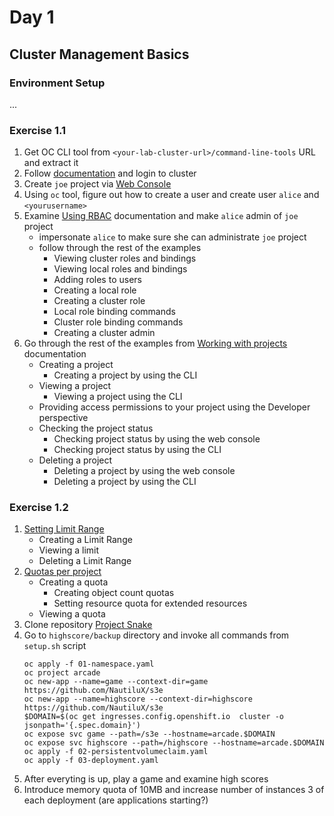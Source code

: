 # Day 1

## Cluster Management Basics

### Environment Setup

...

### Exercise 1.1

1. Get OC CLI tool from `<your-lab-cluster-url>/command-line-tools` URL and extract it
2. Follow [documentation](https://docs.openshift.com/container-platform/4.15/cli_reference/openshift_cli/getting-started-cli.html) and login to cluster
3. Create `joe` project via [Web Console](https://docs.openshift.com/container-platform/4.15/applications/projects/working-with-projects.html#creating-a-project-using-the-web-console_projects)
4. Using `oc` tool, figure out how to create a user and create user `alice` and `<yourusername>`
5. Examine [Using RBAC](https://docs.openshift.com/container-platform/4.15/authentication/using-rbac.html) documentation and make `alice` admin of `joe` project
   - impersonate `alice` to make sure she can administrate `joe` project
   - follow through the rest of the examples
     - Viewing cluster roles and bindings
     - Viewing local roles and bindings
     - Adding roles to users
     - Creating a local role
     - Creating a cluster role
     - Local role binding commands
     - Cluster role binding commands
     - Creating a cluster admin
6. Go through the rest of the examples from [Working with projects](https://docs.openshift.com/container-platform/4.15/applications/projects/working-with-projects.html) documentation
   - Creating a project
      - Creating a project by using the CLI
    - Viewing a project
      - Viewing a project using the CLI
    - Providing access permissions to your project using the Developer perspective
    - Checking the project status
      - Checking project status by using the web console
      - Checking project status by using the CLI
    - Deleting a project
      - Deleting a project by using the web console
      - Deleting a project by using the CLI
     
### Exercise 1.2

1. [Setting Limit Range](https://docs.openshift.com/container-platform/4.15/nodes/clusters/nodes-cluster-limit-ranges.html)
    - Creating a Limit Range
    - Viewing a limit
    - Deleting a Limit Range
3. [Quotas per project](https://docs.openshift.com/container-platform/4.15/applications/quotas/quotas-setting-per-project.html)
    - Creating a quota
      - Creating object count quotas
      - Setting resource quota for extended resources
    - Viewing a quota
3. Clone repository [Project Snake](https://github.com/OperatingOpenShift/s3e)
4. Go to `highscore/backup` directory and invoke all commands from `setup.sh` script
   ```pwsh
   oc apply -f 01-namespace.yaml
   oc project arcade
   oc new-app --name=game --context-dir=game https://github.com/NautiluX/s3e
   oc new-app --name=highscore --context-dir=highscore https://github.com/NautiluX/s3e
   $DOMAIN=$(oc get ingresses.config.openshift.io  cluster -o jsonpath='{.spec.domain}')
   oc expose svc game --path=/s3e --hostname=arcade.$DOMAIN
   oc expose svc highscore --path=/highscore --hostname=arcade.$DOMAIN
   oc apply -f 02-persistentvolumeclaim.yaml
   oc apply -f 03-deployment.yaml
   ```
5. After everyting is up, play a game and examine high scores
6. Introduce memory quota of 10MB and increase number of instances 3 of each deployment (are applications starting?) 
